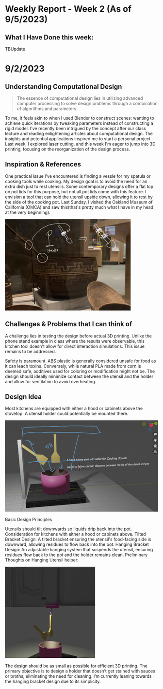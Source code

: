 # Weekly Report - Week 2 (As of 9/5/2023)

## What I Have Done this week: 
TBUpdate
<!-- I will try to get the file half way done by tonight(9/6) so that i have something to show tomorrow. also I am planning to print it before next monday -->
# 9/2/2023
## Understanding Computational Design

> The essence of computational design lies in utilizing advanced computer processing to solve design problems through a combination of algorithms and parameters.

To me, it feels akin to when I used Blender to construct scenes: wanting to achieve quick iterations by tweaking parameters instead of constructing a rigid model.
I've recently been intrigued by the concept after our class lecture and reading enlightening articles about computational design. The insights and potential applications inspired me to start a personal project.
Last week, I explored laser cutting, and this week I'm eager to jump into 3D printing, focusing on the reorganization of the design process.

## Inspiration & References

One practical issue I've encountered is finding a vessle for my spatula or cooking tools while cooking. My design goal is to avoid the need for an extra dish just to rest utensils. Some contemporary designs offer a flat top on pot lids for this purpose, but not all pot lids come with this feature. I envision a tool that can hold the utensil upside down, allowing it to rest by the side of the cooking pot.
Last Sunday, I visited the Oakland Museum of California (OMCA) and saw this(that's pretty much what I have in my head at the very beginning):

<img src="../weekly-reports/images/OMCA_inspiration.png" alt="OMCA_inspiration" height="300">




## Challenges & Problems that I can think of

A challenge lies in testing the design before actual 3D printing. Unlike the phone stand example in class where the results were observable, this kitchen tool doesn't allow for direct interaction simulations. This issue remains to be addressed.

Safety is paramount. ABS plastic is generally considered unsafe for food as it can leach toxins. Conversely, while natural PLA made from corn is deemed safe, additives used for coloring or modification might not be. The design should ideally minimize contact between the utensil and the holder and allow for ventilation to avoid overheating.

## Design Idea

Most kitchens are equipped with either a hood or cabinets above the stovetop. A utensil holder could potentially be mounted there.

<img src="../weekly-reports/images/P1_idea1_cookingUtensilsHolder.png" alt="UtensilHelper" height="300">

Basic Design Principles

Utensils should tilt downwards so liquids drip back into the pot.
Consideration for kitchens with either a hood or cabinets above.
Tilted Bracket Design: A tilted bracket ensuring the utensil's food-facing side is downward, allowing residues to flow back into the pot.
Hanging Bracket Design: An adjustable hanging system that suspends the utensil, ensuring residues flow back to the pot and the holder remains clean.
Preliminary Thoughts on Hanging Utensil helper:

<img src="../weekly-reports/images/P1_idea1_cookingUtensilsHook1.png" alt="Hanging UtensilHelper" height="300">

The design should be as small as possible for efficient 3D printing.
The primary objective is to design a holder that doesn’t get stained with sauces or broths, eliminating the need for cleaning.
I’m currently leaning towards the hanging bracket design due to its simplicity.

